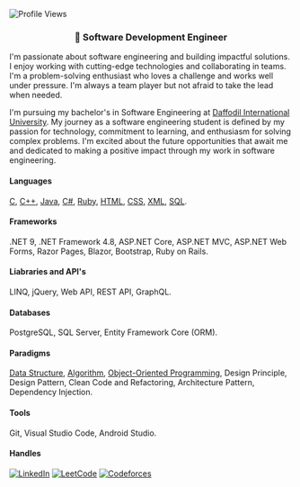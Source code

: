 ![Profile Views](https://komarev.com/ghpvc/?username=atikurajib&color=blue)
<h3 align = "center">💫 Software Development Engineer</h3>

I'm passionate about software engineering and building impactful solutions. I enjoy working with cutting-edge technologies and collaborating in teams. I'm a problem-solving enthusiast who loves a challenge and works well under pressure. I'm always a team player but not afraid to take the lead when needed. 

I'm pursuing my bachelor's in Software Engineering at [Daffodil International University](https://daffodilvarsity.edu.bd/). My journey as a software engineering student is defined by my passion for technology, commitment to learning, and enthusiasm for solving complex problems. I'm excited about the future opportunities that await me and dedicated to making a positive impact through my work in software engineering.

#### Languages
[C](https://github.com/atikurajib/c-programming), [C++](https://github.com/atikurajib/cpp-programming/), [Java](https://github.com/atikurajib/java-programming), [C#](https://github.com/atikurajib/csharp-programming), [Ruby](https://github.com/atikurajib/ruby-programming), [HTML](https://github.com/atikurajib/html), [CSS](https://github.com/atikurajib/css), [XML](https://github.com/atikurajib/xml), [SQL](https://github.com/atikurajib/sql).
#### Frameworks
.NET 9, .NET Framework 4.8, ASP.NET Core, ASP.NET MVC, ASP.NET Web Forms, Razor Pages, Blazor, Bootstrap, Ruby on Rails. 
#### Liabraries and API's
LINQ, jQuery, Web API, REST API, GraphQL.
#### Databases   
PostgreSQL, SQL Server, Entity Framework Core (ORM).
#### Paradigms
[Data Structure](https://github.com/atikurajib/data-structure), [Algorithm](https://github.com/atikurajib/algorithm), [Object-Oriented Programming](https://github.com/atikurajib/object-oriented-programming), Design Principle, Design Pattern, Clean Code and Refactoring, Architecture Pattern, Dependency Injection.
#### Tools
Git, Visual Studio Code, Android Studio.
#### Handles
[![LinkedIn](https://img.shields.io/badge/LinkedIn-Connect-blue?style=flat&logo=linkedin)](https://www.linkedin.com/in/atikurajib)  [![LeetCode](https://img.shields.io/badge/LeetCode-Profile-blue?style=flat&logo=leetcode)](https://leetcode.com/atikurajib) [![Codeforces](https://img.shields.io/badge/Codeforces-Profile-blue?style=flat&logo=codeforces)](https://codeforces.com/profile/atikurajib)
